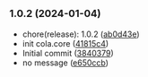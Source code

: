 ## <small>1.0.2 (2024-01-04)</small>

* chore(release): 1.0.2 ([ab0d43e](https://github.com/odinGitGmail/Cola.Core/commit/ab0d43e))
* init cola.core ([41815c4](https://github.com/odinGitGmail/Cola.Core/commit/41815c4))
* Initial commit ([3840379](https://github.com/odinGitGmail/Cola.Core/commit/3840379))
* no message ([e650ccb](https://github.com/odinGitGmail/Cola.Core/commit/e650ccb))



